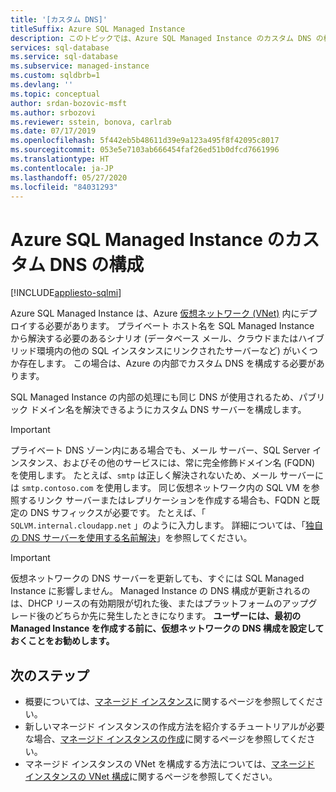 ```yaml
---
title: '[カスタム DNS]'
titleSuffix: Azure SQL Managed Instance
description: このトピックでは、Azure SQL Managed Instance のカスタム DNS の構成オプションについて説明します。
services: sql-database
ms.service: sql-database
ms.subservice: managed-instance
ms.custom: sqldbrb=1
ms.devlang: ''
ms.topic: conceptual
author: srdan-bozovic-msft
ms.author: srbozovi
ms.reviewer: sstein, bonova, carlrab
ms.date: 07/17/2019
ms.openlocfilehash: 5f442eb5b48611d39e9a123a495f8f42095c8017
ms.sourcegitcommit: 053e5e7103ab666454faf26ed51b0dfcd7661996
ms.translationtype: HT
ms.contentlocale: ja-JP
ms.lasthandoff: 05/27/2020
ms.locfileid: "84031293"
---
```

# <a name="configuring-a-custom-dns-for-azure-sql-managed-instance"></a>Azure SQL Managed Instance のカスタム DNS の構成
[!INCLUDE[appliesto-sqlmi](../includes/appliesto-sqlmi.md)]

Azure SQL Managed Instance は、Azure [仮想ネットワーク (VNet)](../../virtual-network/virtual-networks-overview.md) 内にデプロイする必要があります。 プライベート ホスト名を SQL Managed Instance から解決する必要のあるシナリオ (データベース メール、クラウドまたはハイブリッド環境内の他の SQL インスタンスにリンクされたサーバーなど) がいくつか存在します。 この場合は、Azure の内部でカスタム DNS を構成する必要があります。 

SQL Managed Instance の内部の処理にも同じ DNS が使用されるため、パブリック ドメイン名を解決できるようにカスタム DNS サーバーを構成します。

> [!IMPORTANT]
> プライベート DNS ゾーン内にある場合でも、メール サーバー、SQL Server インスタンス、およびその他のサービスには、常に完全修飾ドメイン名 (FQDN) を使用します。 たとえば、`smtp` は正しく解決されないため、メール サーバーには `smtp.contoso.com` を使用します。 同じ仮想ネットワーク内の SQL VM を参照するリンク サーバーまたはレプリケーションを作成する場合も、FQDN と既定の DNS サフィックスが必要です。 たとえば、「 `SQLVM.internal.cloudapp.net` 」のように入力します。 詳細については、「[独自の DNS サーバーを使用する名前解決](https://docs.microsoft.com/azure/virtual-network/virtual-networks-name-resolution-for-vms-and-role-instances#name-resolution-that-uses-your-own-dns-server)」を参照してください。

> [!IMPORTANT]
> 仮想ネットワークの DNS サーバーを更新しても、すぐには SQL Managed Instance に影響しません。 Managed Instance の DNS 構成が更新されるのは、DHCP リースの有効期限が切れた後、またはプラットフォームのアップグレード後のどちらか先に発生したときになります。 **ユーザーには、最初の Managed Instance を作成する前に、仮想ネットワークの DNS 構成を設定しておくことをお勧めします。**

## <a name="next-steps"></a>次のステップ

- 概要については、[マネージド インスタンス](sql-managed-instance-paas-overview.md)に関するページを参照してください。
- 新しいマネージド インスタンスの作成方法を紹介するチュートリアルが必要な場合、[マネージド インスタンスの作成](instance-create-quickstart.md)に関するページを参照してください。
- マネージド インスタンスの VNet を構成する方法については、[マネージド インスタンスの VNet 構成](connectivity-architecture-overview.md)に関するページを参照してください。
